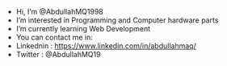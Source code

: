 -  Hi, I’m @AbdullahMQ1998
-  I’m interested in Programming and Computer hardware parts
-  I’m currently learning Web Development
-  You can contact me in:
-  Linkednin : https://www.linkedin.com/in/abdullahmaq/
-   Twitter : @AbdullahMQ19


<!---
AbdullahMQ1998/AbdullahMQ1998 is a ✨ special ✨ repository because its `README.md` (this file) appears on your GitHub profile.
You can click the Preview link to take a look at your changes.
--->
